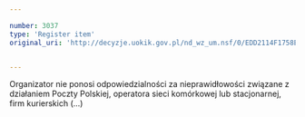 ```yaml
---

number: 3037
type: 'Register item'
original_uri: 'http://decyzje.uokik.gov.pl/nd_wz_um.nsf/0/EDD2114F1758EC16C12579DE00279C7E?OpenDocument'


---
```


Organizator nie ponosi odpowiedzialności za nieprawidłowości związane z działaniem Poczty Polskiej, operatora sieci komórkowej lub stacjonarnej, firm kurierskich (...)
